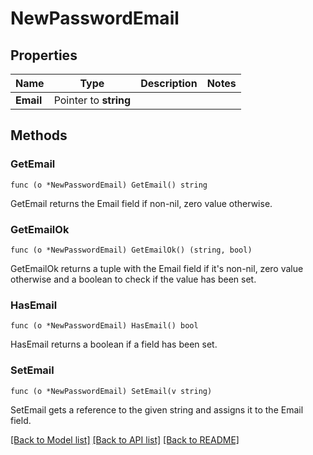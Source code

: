 # NewPasswordEmail

## Properties

Name | Type | Description | Notes
------------ | ------------- | ------------- | -------------
**Email** | Pointer to **string** |  | 

## Methods

### GetEmail

`func (o *NewPasswordEmail) GetEmail() string`

GetEmail returns the Email field if non-nil, zero value otherwise.

### GetEmailOk

`func (o *NewPasswordEmail) GetEmailOk() (string, bool)`

GetEmailOk returns a tuple with the Email field if it's non-nil, zero value otherwise
and a boolean to check if the value has been set.

### HasEmail

`func (o *NewPasswordEmail) HasEmail() bool`

HasEmail returns a boolean if a field has been set.

### SetEmail

`func (o *NewPasswordEmail) SetEmail(v string)`

SetEmail gets a reference to the given string and assigns it to the Email field.


[[Back to Model list]](../README.md#documentation-for-models) [[Back to API list]](../README.md#documentation-for-api-endpoints) [[Back to README]](../README.md)


